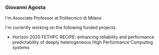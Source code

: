 ### Giovanni Agosta

<!--
**agosta/agosta** is a ✨ _special_ ✨ repository because its `README.md` (this file) appears on your GitHub profile.

Here are some ideas to get you started:

- 🔭 I’m currently working on ...
- 🌱 I’m currently learning ...
- 👯 I’m looking to collaborate on ...
- 🤔 I’m looking for help with ...
- 💬 Ask me about ...
- 📫 How to reach me: ...
- 😄 Pronouns: ...
- ⚡ Fun fact: ...
-->

I'm Associate Professor at Politecnico di Milano

I'm currently working on the following funded projects:
 - Horizon 2020 FETHPC RECIPE: enhancing reliability and performance predictability of deeply heterogeneous High Performance Computing systems

